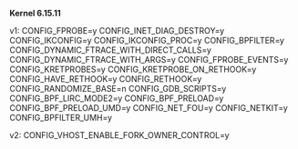 **Kernel 6.15.11**

v1:
CONFIG_FPROBE=y
CONFIG_INET_DIAG_DESTROY=y
CONFIG_IKCONFIG=y
CONFIG_IKCONFIG_PROC=y
CONFIG_BPFILTER=y
CONFIG_DYNAMIC_FTRACE_WITH_DIRECT_CALLS=y
CONFIG_DYNAMIC_FTRACE_WITH_ARGS=y
CONFIG_FPROBE_EVENTS=y
CONFIG_KRETPROBES=y
CONFIG_KRETPROBE_ON_RETHOOK=y
CONFIG_HAVE_RETHOOK=y
CONFIG_RETHOOK=y
CONFIG_RANDOMIZE_BASE=n
CONFIG_GDB_SCRIPTS=y
CONFIG_BPF_LIRC_MODE2=y
CONFIG_BPF_PRELOAD=y
CONFIG_BPF_PRELOAD_UMD=y
CONFIG_NET_FOU=y
CONFIG_NETKIT=y
CONFIG_BPFILTER_UMH=y

v2:
CONFIG_VHOST_ENABLE_FORK_OWNER_CONTROL=y